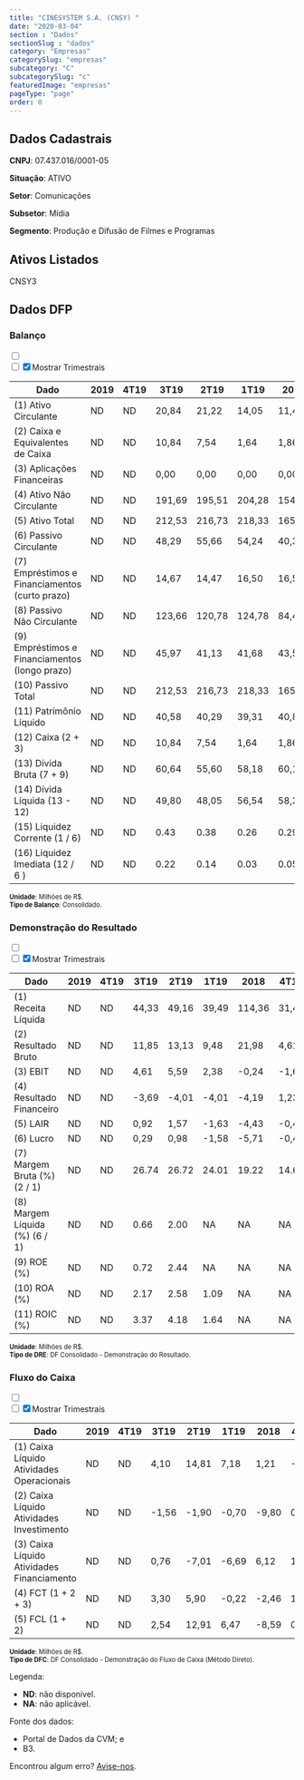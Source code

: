```yaml
---  
title: "CINESYSTEM S.A. (CNSY) "  
date: "2020-03-04"  
section : "Dados"  
sectionSlug : "dados"  
category: "Empresas"  
categorySlug: "empresas"  
subcategory: "C"  
subcategorySlug: "c"  
featuredImage: "empresas"  
pageType: "page"  
order: 0  
---
```



## Dados Cadastrais


**CNPJ**: 07.437.016/0001-05

**Situação**: ATIVO

**Setor**: Comunicações

**Subsetor**: Mídia

**Segmento**: Produção e Difusão de Filmes e Programas


## Ativos Listados


CNSY3 


## Dados DFP

### Balanço
  
<input type='checkbox' class='toggleCommand' id='toggleBalanco' name='toggleBalanco'>  
<div class='filter-group-balanco'>  
<div class='check_button_balanco'>  
<label for='toggleBalanco'>  
<input type='checkbox' data-filter-col='trimBalanco'><input type='checkbox' data-filter-col='trimBalanco' checked><span>Mostrar Trimestrais</span>  
</label>  
</div>  
</div>  
<div class='overflow balancoTableWrapper'>  
<table class='balancoTable'>  
<thead>  
<tr>  
<th class='dataHeader fixedLeftColumn'>Dado</th>  
<th>2019</th>  
<th class='trimHeader' data-col='trimBalanco'>4T19</th>  
<th class='trimHeader' data-col='trimBalanco'>3T19</th>  
<th class='trimHeader' data-col='trimBalanco'>2T19</th>  
<th class='trimHeader' data-col='trimBalanco'>1T19</th>  
<th>2018</th>  
<th class='trimHeader' data-col='trimBalanco'>4T18</th>  
<th class='trimHeader' data-col='trimBalanco'>3T18</th>  
<th class='trimHeader' data-col='trimBalanco'>2T18</th>  
<th class='trimHeader' data-col='trimBalanco'>1T18</th>  
<th>2017</th>  
<th class='trimHeader' data-col='trimBalanco'>4T17</th>  
<th class='trimHeader' data-col='trimBalanco'>3T17</th>  
<th class='trimHeader' data-col='trimBalanco'>2T17</th>  
<th class='trimHeader' data-col='trimBalanco'>1T17</th>  
<th>2016</th>  
<th class='trimHeader' data-col='trimBalanco'>4T16</th>  
<th class='trimHeader' data-col='trimBalanco'>3T16</th>  
<th class='trimHeader' data-col='trimBalanco'>2T16</th>  
<th class='trimHeader' data-col='trimBalanco'>1T16</th>  
<th>2015</th>  
<th class='trimHeader' data-col='trimBalanco'>4T15</th>  
<th class='trimHeader' data-col='trimBalanco'>3T15</th>  
<th class='trimHeader' data-col='trimBalanco'>2T15</th>  
<th class='trimHeader' data-col='trimBalanco'>1T15</th>  
<th>2014</th>  
<th class='trimHeader' data-col='trimBalanco'>4T14</th>  
<th class='trimHeader' data-col='trimBalanco'>3T14</th>  
<th class='trimHeader' data-col='trimBalanco'>2T14</th>  
<th class='trimHeader' data-col='trimBalanco'>1T14</th>  
</tr>  
</thead>  
<tbody>  
<tr>  
<td class='leftAlignCell rowDescription fixedLeftColumn'>(1) Ativo Circulante</td>  
<td>ND</td>  
<td data-col='trimBalanco' class='trimData'>ND</td>  
<td data-col='trimBalanco' class='trimData'>20,84</td>  
<td data-col='trimBalanco' class='trimData'>21,22</td>  
<td data-col='trimBalanco' class='trimData'>14,05</td>  
<td>11,49</td>  
<td data-col='trimBalanco' class='trimData'>11,49</td>  
<td data-col='trimBalanco' class='trimData'>10,96</td>  
<td data-col='trimBalanco' class='trimData'>12,33</td>  
<td data-col='trimBalanco' class='trimData'>12,50</td>  
<td>11,89</td>  
<td data-col='trimBalanco' class='trimData'>11,89</td>  
<td data-col='trimBalanco' class='trimData'>9,20</td>  
<td data-col='trimBalanco' class='trimData'>13,32</td>  
<td data-col='trimBalanco' class='trimData'>11,26</td>  
<td>7,43</td>  
<td data-col='trimBalanco' class='trimData'>7,43</td>  
<td data-col='trimBalanco' class='trimData'>11,43</td>  
<td data-col='trimBalanco' class='trimData'>13,11</td>  
<td data-col='trimBalanco' class='trimData'>7,43</td>  
<td>6,55</td>  
<td data-col='trimBalanco' class='trimData'>6,55</td>  
<td data-col='trimBalanco' class='trimData'>6,55</td>  
<td data-col='trimBalanco' class='trimData'>6,55</td>  
<td data-col='trimBalanco' class='trimData'>6,55</td>  
<td>10,41</td>  
<td data-col='trimBalanco' class='trimData'>10,41</td>  
<td data-col='trimBalanco' class='trimData'>ND</td>  
<td data-col='trimBalanco' class='trimData'>ND</td>  
<td data-col='trimBalanco' class='trimData'>ND</td>  
</tr>  
<tr>  
<td class='leftAlignCell rowDescription fixedLeftColumn'>(2) Caixa e Equivalentes de Caixa</td>  
<td>ND</td>  
<td data-col='trimBalanco' class='trimData'>ND</td>  
<td data-col='trimBalanco' class='trimData'>10,84</td>  
<td data-col='trimBalanco' class='trimData'>7,54</td>  
<td data-col='trimBalanco' class='trimData'>1,64</td>  
<td>1,86</td>  
<td data-col='trimBalanco' class='trimData'>1,86</td>  
<td data-col='trimBalanco' class='trimData'>2,21</td>  
<td data-col='trimBalanco' class='trimData'>2,72</td>  
<td data-col='trimBalanco' class='trimData'>3,36</td>  
<td>4,33</td>  
<td data-col='trimBalanco' class='trimData'>4,33</td>  
<td data-col='trimBalanco' class='trimData'>2,48</td>  
<td data-col='trimBalanco' class='trimData'>5,54</td>  
<td data-col='trimBalanco' class='trimData'>4,14</td>  
<td>1,88</td>  
<td data-col='trimBalanco' class='trimData'>1,88</td>  
<td data-col='trimBalanco' class='trimData'>6,17</td>  
<td data-col='trimBalanco' class='trimData'>7,58</td>  
<td data-col='trimBalanco' class='trimData'>1,88</td>  
<td>2,22</td>  
<td data-col='trimBalanco' class='trimData'>2,22</td>  
<td data-col='trimBalanco' class='trimData'>2,22</td>  
<td data-col='trimBalanco' class='trimData'>2,22</td>  
<td data-col='trimBalanco' class='trimData'>2,22</td>  
<td>7,37</td>  
<td data-col='trimBalanco' class='trimData'>7,37</td>  
<td data-col='trimBalanco' class='trimData'>ND</td>  
<td data-col='trimBalanco' class='trimData'>ND</td>  
<td data-col='trimBalanco' class='trimData'>ND</td>  
</tr>  
<tr>  
<td class='leftAlignCell rowDescription fixedLeftColumn'>(3) Aplicações Financeiras</td>  
<td>ND</td>  
<td data-col='trimBalanco' class='trimData'>ND</td>  
<td data-col='trimBalanco' class='trimData'>0,00</td>  
<td data-col='trimBalanco' class='trimData'>0,00</td>  
<td data-col='trimBalanco' class='trimData'>0,00</td>  
<td>0,00</td>  
<td data-col='trimBalanco' class='trimData'>0,00</td>  
<td data-col='trimBalanco' class='trimData'>0,00</td>  
<td data-col='trimBalanco' class='trimData'>0,00</td>  
<td data-col='trimBalanco' class='trimData'>0,00</td>  
<td>0,00</td>  
<td data-col='trimBalanco' class='trimData'>0,00</td>  
<td data-col='trimBalanco' class='trimData'>0,00</td>  
<td data-col='trimBalanco' class='trimData'>0,00</td>  
<td data-col='trimBalanco' class='trimData'>0,00</td>  
<td>0,30</td>  
<td data-col='trimBalanco' class='trimData'>0,30</td>  
<td data-col='trimBalanco' class='trimData'>0,26</td>  
<td data-col='trimBalanco' class='trimData'>0,25</td>  
<td data-col='trimBalanco' class='trimData'>0,30</td>  
<td>0,24</td>  
<td data-col='trimBalanco' class='trimData'>0,24</td>  
<td data-col='trimBalanco' class='trimData'>0,24</td>  
<td data-col='trimBalanco' class='trimData'>0,24</td>  
<td data-col='trimBalanco' class='trimData'>0,24</td>  
<td>0,00</td>  
<td data-col='trimBalanco' class='trimData'>0,00</td>  
<td data-col='trimBalanco' class='trimData'>ND</td>  
<td data-col='trimBalanco' class='trimData'>ND</td>  
<td data-col='trimBalanco' class='trimData'>ND</td>  
</tr>  
<tr>  
<td class='leftAlignCell rowDescription fixedLeftColumn'>(4) Ativo Não Circulante</td>  
<td>ND</td>  
<td data-col='trimBalanco' class='trimData'>ND</td>  
<td data-col='trimBalanco' class='trimData'>191,69</td>  
<td data-col='trimBalanco' class='trimData'>195,51</td>  
<td data-col='trimBalanco' class='trimData'>204,28</td>  
<td>154,13</td>  
<td data-col='trimBalanco' class='trimData'>154,13</td>  
<td data-col='trimBalanco' class='trimData'>157,77</td>  
<td data-col='trimBalanco' class='trimData'>108,29</td>  
<td data-col='trimBalanco' class='trimData'>107,54</td>  
<td>100,07</td>  
<td data-col='trimBalanco' class='trimData'>100,07</td>  
<td data-col='trimBalanco' class='trimData'>97,77</td>  
<td data-col='trimBalanco' class='trimData'>96,27</td>  
<td data-col='trimBalanco' class='trimData'>99,33</td>  
<td>98,03</td>  
<td data-col='trimBalanco' class='trimData'>98,03</td>  
<td data-col='trimBalanco' class='trimData'>90,46</td>  
<td data-col='trimBalanco' class='trimData'>89,26</td>  
<td data-col='trimBalanco' class='trimData'>98,03</td>  
<td>83,06</td>  
<td data-col='trimBalanco' class='trimData'>83,21</td>  
<td data-col='trimBalanco' class='trimData'>83,21</td>  
<td data-col='trimBalanco' class='trimData'>83,21</td>  
<td data-col='trimBalanco' class='trimData'>83,21</td>  
<td>77,43</td>  
<td data-col='trimBalanco' class='trimData'>77,43</td>  
<td data-col='trimBalanco' class='trimData'>ND</td>  
<td data-col='trimBalanco' class='trimData'>ND</td>  
<td data-col='trimBalanco' class='trimData'>ND</td>  
</tr>  
<tr>  
<td class='leftAlignCell rowDescription fixedLeftColumn'>(5) Ativo Total</td>  
<td>ND</td>  
<td data-col='trimBalanco' class='trimData'>ND</td>  
<td data-col='trimBalanco' class='trimData'>212,53</td>  
<td data-col='trimBalanco' class='trimData'>216,73</td>  
<td data-col='trimBalanco' class='trimData'>218,33</td>  
<td>165,62</td>  
<td data-col='trimBalanco' class='trimData'>165,62</td>  
<td data-col='trimBalanco' class='trimData'>168,72</td>  
<td data-col='trimBalanco' class='trimData'>120,62</td>  
<td data-col='trimBalanco' class='trimData'>120,04</td>  
<td>111,96</td>  
<td data-col='trimBalanco' class='trimData'>111,96</td>  
<td data-col='trimBalanco' class='trimData'>106,96</td>  
<td data-col='trimBalanco' class='trimData'>109,58</td>  
<td data-col='trimBalanco' class='trimData'>110,60</td>  
<td>105,47</td>  
<td data-col='trimBalanco' class='trimData'>105,47</td>  
<td data-col='trimBalanco' class='trimData'>101,89</td>  
<td data-col='trimBalanco' class='trimData'>102,36</td>  
<td data-col='trimBalanco' class='trimData'>105,47</td>  
<td>89,61</td>  
<td data-col='trimBalanco' class='trimData'>89,76</td>  
<td data-col='trimBalanco' class='trimData'>89,76</td>  
<td data-col='trimBalanco' class='trimData'>89,76</td>  
<td data-col='trimBalanco' class='trimData'>89,76</td>  
<td>87,84</td>  
<td data-col='trimBalanco' class='trimData'>87,84</td>  
<td data-col='trimBalanco' class='trimData'>ND</td>  
<td data-col='trimBalanco' class='trimData'>ND</td>  
<td data-col='trimBalanco' class='trimData'>ND</td>  
</tr>  
<tr>  
<td class='leftAlignCell rowDescription fixedLeftColumn'>(6) Passivo Circulante</td>  
<td>ND</td>  
<td data-col='trimBalanco' class='trimData'>ND</td>  
<td data-col='trimBalanco' class='trimData'>48,29</td>  
<td data-col='trimBalanco' class='trimData'>55,66</td>  
<td data-col='trimBalanco' class='trimData'>54,24</td>  
<td>40,33</td>  
<td data-col='trimBalanco' class='trimData'>40,33</td>  
<td data-col='trimBalanco' class='trimData'>37,55</td>  
<td data-col='trimBalanco' class='trimData'>28,61</td>  
<td data-col='trimBalanco' class='trimData'>26,95</td>  
<td>23,00</td>  
<td data-col='trimBalanco' class='trimData'>23,00</td>  
<td data-col='trimBalanco' class='trimData'>20,95</td>  
<td data-col='trimBalanco' class='trimData'>22,77</td>  
<td data-col='trimBalanco' class='trimData'>23,79</td>  
<td>23,18</td>  
<td data-col='trimBalanco' class='trimData'>23,18</td>  
<td data-col='trimBalanco' class='trimData'>16,10</td>  
<td data-col='trimBalanco' class='trimData'>16,99</td>  
<td data-col='trimBalanco' class='trimData'>23,18</td>  
<td>21,85</td>  
<td data-col='trimBalanco' class='trimData'>20,24</td>  
<td data-col='trimBalanco' class='trimData'>20,24</td>  
<td data-col='trimBalanco' class='trimData'>20,24</td>  
<td data-col='trimBalanco' class='trimData'>20,24</td>  
<td>15,86</td>  
<td data-col='trimBalanco' class='trimData'>15,86</td>  
<td data-col='trimBalanco' class='trimData'>ND</td>  
<td data-col='trimBalanco' class='trimData'>ND</td>  
<td data-col='trimBalanco' class='trimData'>ND</td>  
</tr>  
<tr>  
<td class='leftAlignCell rowDescription fixedLeftColumn'>(7) Empréstimos e Financiamentos (curto prazo)</td>  
<td>ND</td>  
<td data-col='trimBalanco' class='trimData'>ND</td>  
<td data-col='trimBalanco' class='trimData'>14,67</td>  
<td data-col='trimBalanco' class='trimData'>14,47</td>  
<td data-col='trimBalanco' class='trimData'>16,50</td>  
<td>16,59</td>  
<td data-col='trimBalanco' class='trimData'>16,59</td>  
<td data-col='trimBalanco' class='trimData'>13,69</td>  
<td data-col='trimBalanco' class='trimData'>11,35</td>  
<td data-col='trimBalanco' class='trimData'>10,03</td>  
<td>6,88</td>  
<td data-col='trimBalanco' class='trimData'>6,88</td>  
<td data-col='trimBalanco' class='trimData'>4,26</td>  
<td data-col='trimBalanco' class='trimData'>4,81</td>  
<td data-col='trimBalanco' class='trimData'>4,65</td>  
<td>6,72</td>  
<td data-col='trimBalanco' class='trimData'>6,72</td>  
<td data-col='trimBalanco' class='trimData'>3,87</td>  
<td data-col='trimBalanco' class='trimData'>4,73</td>  
<td data-col='trimBalanco' class='trimData'>6,72</td>  
<td>5,37</td>  
<td data-col='trimBalanco' class='trimData'>5,84</td>  
<td data-col='trimBalanco' class='trimData'>5,84</td>  
<td data-col='trimBalanco' class='trimData'>5,84</td>  
<td data-col='trimBalanco' class='trimData'>5,84</td>  
<td>6,75</td>  
<td data-col='trimBalanco' class='trimData'>6,75</td>  
<td data-col='trimBalanco' class='trimData'>ND</td>  
<td data-col='trimBalanco' class='trimData'>ND</td>  
<td data-col='trimBalanco' class='trimData'>ND</td>  
</tr>  
<tr>  
<td class='leftAlignCell rowDescription fixedLeftColumn'>(8) Passivo Não Circulante</td>  
<td>ND</td>  
<td data-col='trimBalanco' class='trimData'>ND</td>  
<td data-col='trimBalanco' class='trimData'>123,66</td>  
<td data-col='trimBalanco' class='trimData'>120,78</td>  
<td data-col='trimBalanco' class='trimData'>124,78</td>  
<td>84,41</td>  
<td data-col='trimBalanco' class='trimData'>84,41</td>  
<td data-col='trimBalanco' class='trimData'>89,88</td>  
<td data-col='trimBalanco' class='trimData'>63,05</td>  
<td data-col='trimBalanco' class='trimData'>61,59</td>  
<td>56,86</td>  
<td data-col='trimBalanco' class='trimData'>56,86</td>  
<td data-col='trimBalanco' class='trimData'>53,05</td>  
<td data-col='trimBalanco' class='trimData'>54,05</td>  
<td data-col='trimBalanco' class='trimData'>55,55</td>  
<td>52,58</td>  
<td data-col='trimBalanco' class='trimData'>52,58</td>  
<td data-col='trimBalanco' class='trimData'>53,89</td>  
<td data-col='trimBalanco' class='trimData'>54,08</td>  
<td data-col='trimBalanco' class='trimData'>52,58</td>  
<td>39,57</td>  
<td data-col='trimBalanco' class='trimData'>40,67</td>  
<td data-col='trimBalanco' class='trimData'>40,67</td>  
<td data-col='trimBalanco' class='trimData'>40,67</td>  
<td data-col='trimBalanco' class='trimData'>40,67</td>  
<td>42,74</td>  
<td data-col='trimBalanco' class='trimData'>42,74</td>  
<td data-col='trimBalanco' class='trimData'>ND</td>  
<td data-col='trimBalanco' class='trimData'>ND</td>  
<td data-col='trimBalanco' class='trimData'>ND</td>  
</tr>  
<tr>  
<td class='leftAlignCell rowDescription fixedLeftColumn'>(9) Empréstimos e Financiamentos (longo prazo)</td>  
<td>ND</td>  
<td data-col='trimBalanco' class='trimData'>ND</td>  
<td data-col='trimBalanco' class='trimData'>45,97</td>  
<td data-col='trimBalanco' class='trimData'>41,13</td>  
<td data-col='trimBalanco' class='trimData'>41,68</td>  
<td>43,58</td>  
<td data-col='trimBalanco' class='trimData'>43,58</td>  
<td data-col='trimBalanco' class='trimData'>47,44</td>  
<td data-col='trimBalanco' class='trimData'>31,91</td>  
<td data-col='trimBalanco' class='trimData'>32,69</td>  
<td>29,59</td>  
<td data-col='trimBalanco' class='trimData'>29,59</td>  
<td data-col='trimBalanco' class='trimData'>27,52</td>  
<td data-col='trimBalanco' class='trimData'>27,92</td>  
<td data-col='trimBalanco' class='trimData'>28,54</td>  
<td>25,17</td>  
<td data-col='trimBalanco' class='trimData'>25,17</td>  
<td data-col='trimBalanco' class='trimData'>21,94</td>  
<td data-col='trimBalanco' class='trimData'>22,62</td>  
<td data-col='trimBalanco' class='trimData'>25,17</td>  
<td>19,55</td>  
<td data-col='trimBalanco' class='trimData'>17,97</td>  
<td data-col='trimBalanco' class='trimData'>17,97</td>  
<td data-col='trimBalanco' class='trimData'>17,97</td>  
<td data-col='trimBalanco' class='trimData'>17,97</td>  
<td>20,03</td>  
<td data-col='trimBalanco' class='trimData'>20,03</td>  
<td data-col='trimBalanco' class='trimData'>ND</td>  
<td data-col='trimBalanco' class='trimData'>ND</td>  
<td data-col='trimBalanco' class='trimData'>ND</td>  
</tr>  
<tr>  
<td class='leftAlignCell rowDescription fixedLeftColumn'>(10) Passivo Total</td>  
<td>ND</td>  
<td data-col='trimBalanco' class='trimData'>ND</td>  
<td data-col='trimBalanco' class='trimData'>212,53</td>  
<td data-col='trimBalanco' class='trimData'>216,73</td>  
<td data-col='trimBalanco' class='trimData'>218,33</td>  
<td>165,62</td>  
<td data-col='trimBalanco' class='trimData'>165,62</td>  
<td data-col='trimBalanco' class='trimData'>168,72</td>  
<td data-col='trimBalanco' class='trimData'>120,62</td>  
<td data-col='trimBalanco' class='trimData'>120,04</td>  
<td>111,96</td>  
<td data-col='trimBalanco' class='trimData'>111,96</td>  
<td data-col='trimBalanco' class='trimData'>106,96</td>  
<td data-col='trimBalanco' class='trimData'>109,58</td>  
<td data-col='trimBalanco' class='trimData'>110,60</td>  
<td>105,47</td>  
<td data-col='trimBalanco' class='trimData'>105,47</td>  
<td data-col='trimBalanco' class='trimData'>101,89</td>  
<td data-col='trimBalanco' class='trimData'>102,36</td>  
<td data-col='trimBalanco' class='trimData'>105,47</td>  
<td>89,61</td>  
<td data-col='trimBalanco' class='trimData'>89,76</td>  
<td data-col='trimBalanco' class='trimData'>89,76</td>  
<td data-col='trimBalanco' class='trimData'>89,76</td>  
<td data-col='trimBalanco' class='trimData'>89,76</td>  
<td>87,84</td>  
<td data-col='trimBalanco' class='trimData'>87,84</td>  
<td data-col='trimBalanco' class='trimData'>ND</td>  
<td data-col='trimBalanco' class='trimData'>ND</td>  
<td data-col='trimBalanco' class='trimData'>ND</td>  
</tr>  
<tr>  
<td class='leftAlignCell rowDescription fixedLeftColumn'>(11) Patrimônio Líquido</td>  
<td>ND</td>  
<td data-col='trimBalanco' class='trimData'>ND</td>  
<td data-col='trimBalanco' class='trimData'>40,58</td>  
<td data-col='trimBalanco' class='trimData'>40,29</td>  
<td data-col='trimBalanco' class='trimData'>39,31</td>  
<td>40,88</td>  
<td data-col='trimBalanco' class='trimData'>40,88</td>  
<td data-col='trimBalanco' class='trimData'>41,30</td>  
<td data-col='trimBalanco' class='trimData'>28,96</td>  
<td data-col='trimBalanco' class='trimData'>31,49</td>  
<td>32,10</td>  
<td data-col='trimBalanco' class='trimData'>32,10</td>  
<td data-col='trimBalanco' class='trimData'>32,97</td>  
<td data-col='trimBalanco' class='trimData'>32,77</td>  
<td data-col='trimBalanco' class='trimData'>31,25</td>  
<td>29,70</td>  
<td data-col='trimBalanco' class='trimData'>29,70</td>  
<td data-col='trimBalanco' class='trimData'>31,90</td>  
<td data-col='trimBalanco' class='trimData'>31,29</td>  
<td data-col='trimBalanco' class='trimData'>29,70</td>  
<td>28,18</td>  
<td data-col='trimBalanco' class='trimData'>28,84</td>  
<td data-col='trimBalanco' class='trimData'>28,84</td>  
<td data-col='trimBalanco' class='trimData'>28,84</td>  
<td data-col='trimBalanco' class='trimData'>28,84</td>  
<td>29,25</td>  
<td data-col='trimBalanco' class='trimData'>29,25</td>  
<td data-col='trimBalanco' class='trimData'>ND</td>  
<td data-col='trimBalanco' class='trimData'>ND</td>  
<td data-col='trimBalanco' class='trimData'>ND</td>  
</tr>  
<tr>  
<td class='leftAlignCell rowDescription fixedLeftColumn'>(12) Caixa (2 + 3)</td>  
<td>ND</td>  
<td data-col='trimBalanco' class='trimData'>ND</td>  
<td class='positiveNumber trimData' data-col='trimBalanco'>10,84</td>  
<td class='positiveNumber trimData' data-col='trimBalanco'>7,54</td>  
<td class='positiveNumber trimData' data-col='trimBalanco'>1,64</td>  
<td class='positiveNumber'>1,86</td>  
<td class='positiveNumber trimData' data-col='trimBalanco'>1,86</td>  
<td class='positiveNumber trimData' data-col='trimBalanco'>2,21</td>  
<td class='positiveNumber trimData' data-col='trimBalanco'>2,72</td>  
<td class='positiveNumber trimData' data-col='trimBalanco'>3,36</td>  
<td class='positiveNumber'>4,33</td>  
<td class='positiveNumber trimData' data-col='trimBalanco'>4,33</td>  
<td class='positiveNumber trimData' data-col='trimBalanco'>2,48</td>  
<td class='positiveNumber trimData' data-col='trimBalanco'>5,54</td>  
<td class='positiveNumber trimData' data-col='trimBalanco'>4,14</td>  
<td class='positiveNumber'>2,18</td>  
<td class='positiveNumber trimData' data-col='trimBalanco'>1,88</td>  
<td class='positiveNumber trimData' data-col='trimBalanco'>6,17</td>  
<td class='positiveNumber trimData' data-col='trimBalanco'>7,58</td>  
<td class='positiveNumber trimData' data-col='trimBalanco'>1,88</td>  
<td class='positiveNumber'>2,46</td>  
<td class='positiveNumber trimData' data-col='trimBalanco'>2,22</td>  
<td class='positiveNumber trimData' data-col='trimBalanco'>2,22</td>  
<td class='positiveNumber trimData' data-col='trimBalanco'>2,22</td>  
<td class='positiveNumber trimData' data-col='trimBalanco'>2,22</td>  
<td class='positiveNumber'>7,37</td>  
<td class='positiveNumber trimData' data-col='trimBalanco'>7,37</td>  
<td data-col='trimBalanco' class='trimData'>ND</td>  
<td data-col='trimBalanco' class='trimData'>ND</td>  
<td data-col='trimBalanco' class='trimData'>ND</td>  
</tr>  
<tr>  
<td class='leftAlignCell rowDescription fixedLeftColumn'>(13) Dívida Bruta (7 + 9)</td>  
<td>ND</td>  
<td data-col='trimBalanco' class='trimData'>ND</td>  
<td class='negativeNumber trimData' data-col='trimBalanco'>60,64</td>  
<td class='negativeNumber trimData' data-col='trimBalanco'>55,60</td>  
<td class='negativeNumber trimData' data-col='trimBalanco'>58,18</td>  
<td class='negativeNumber'>60,17</td>  
<td class='negativeNumber trimData' data-col='trimBalanco'>60,17</td>  
<td class='negativeNumber trimData' data-col='trimBalanco'>61,13</td>  
<td class='negativeNumber trimData' data-col='trimBalanco'>43,25</td>  
<td class='negativeNumber trimData' data-col='trimBalanco'>42,72</td>  
<td class='negativeNumber'>36,46</td>  
<td class='negativeNumber trimData' data-col='trimBalanco'>36,46</td>  
<td class='negativeNumber trimData' data-col='trimBalanco'>31,78</td>  
<td class='negativeNumber trimData' data-col='trimBalanco'>32,73</td>  
<td class='negativeNumber trimData' data-col='trimBalanco'>33,19</td>  
<td class='negativeNumber'>31,90</td>  
<td class='negativeNumber trimData' data-col='trimBalanco'>31,90</td>  
<td class='negativeNumber trimData' data-col='trimBalanco'>25,80</td>  
<td class='negativeNumber trimData' data-col='trimBalanco'>27,35</td>  
<td class='negativeNumber trimData' data-col='trimBalanco'>31,90</td>  
<td class='negativeNumber'>24,92</td>  
<td class='negativeNumber trimData' data-col='trimBalanco'>23,81</td>  
<td class='negativeNumber trimData' data-col='trimBalanco'>23,81</td>  
<td class='negativeNumber trimData' data-col='trimBalanco'>23,81</td>  
<td class='negativeNumber trimData' data-col='trimBalanco'>23,81</td>  
<td class='negativeNumber'>26,78</td>  
<td class='negativeNumber trimData' data-col='trimBalanco'>26,78</td>  
<td data-col='trimBalanco' class='trimData'>ND</td>  
<td data-col='trimBalanco' class='trimData'>ND</td>  
<td data-col='trimBalanco' class='trimData'>ND</td>  
</tr>  
<tr>  
<td class='leftAlignCell rowDescription fixedLeftColumn'>(14) Dívida Líquida  (13 - 12)</td>  
<td>ND</td>  
<td data-col='trimBalanco' class='trimData'>ND</td>  
<td class='negativeNumber trimData' data-col='trimBalanco'>49,80</td>  
<td class='negativeNumber trimData' data-col='trimBalanco'>48,05</td>  
<td class='negativeNumber trimData' data-col='trimBalanco'>56,54</td>  
<td class='negativeNumber'>58,31</td>  
<td class='negativeNumber trimData' data-col='trimBalanco'>58,31</td>  
<td class='negativeNumber trimData' data-col='trimBalanco'>58,91</td>  
<td class='negativeNumber trimData' data-col='trimBalanco'>40,53</td>  
<td class='negativeNumber trimData' data-col='trimBalanco'>39,36</td>  
<td class='negativeNumber'>32,14</td>  
<td class='negativeNumber trimData' data-col='trimBalanco'>32,14</td>  
<td class='negativeNumber trimData' data-col='trimBalanco'>29,30</td>  
<td class='negativeNumber trimData' data-col='trimBalanco'>27,20</td>  
<td class='negativeNumber trimData' data-col='trimBalanco'>29,05</td>  
<td class='negativeNumber'>29,72</td>  
<td class='negativeNumber trimData' data-col='trimBalanco'>30,02</td>  
<td class='negativeNumber trimData' data-col='trimBalanco'>19,64</td>  
<td class='negativeNumber trimData' data-col='trimBalanco'>19,77</td>  
<td class='negativeNumber trimData' data-col='trimBalanco'>30,02</td>  
<td class='negativeNumber'>22,45</td>  
<td class='negativeNumber trimData' data-col='trimBalanco'>21,59</td>  
<td class='negativeNumber trimData' data-col='trimBalanco'>21,59</td>  
<td class='negativeNumber trimData' data-col='trimBalanco'>21,59</td>  
<td class='negativeNumber trimData' data-col='trimBalanco'>21,59</td>  
<td class='negativeNumber'>19,41</td>  
<td class='negativeNumber trimData' data-col='trimBalanco'>19,41</td>  
<td data-col='trimBalanco' class='trimData'>ND</td>  
<td data-col='trimBalanco' class='trimData'>ND</td>  
<td data-col='trimBalanco' class='trimData'>ND</td>  
</tr>  
<tr>  
<td class='leftAlignCell rowDescription fixedLeftColumn'>(15) Liquidez Corrente (1 / 6)</td>  
<td>ND</td>  
<td data-col='trimBalanco' class='trimData'>ND</td>  
<td data-col='trimBalanco' class='trimData'>0.43</td>  
<td data-col='trimBalanco' class='trimData'>0.38</td>  
<td data-col='trimBalanco' class='trimData'>0.26</td>  
<td>0.29</td>  
<td data-col='trimBalanco' class='trimData'>0.29</td>  
<td data-col='trimBalanco' class='trimData'>0.29</td>  
<td data-col='trimBalanco' class='trimData'>0.43</td>  
<td data-col='trimBalanco' class='trimData'>0.46</td>  
<td>0.52</td>  
<td data-col='trimBalanco' class='trimData'>0.52</td>  
<td data-col='trimBalanco' class='trimData'>0.44</td>  
<td data-col='trimBalanco' class='trimData'>0.59</td>  
<td data-col='trimBalanco' class='trimData'>0.47</td>  
<td>0.32</td>  
<td data-col='trimBalanco' class='trimData'>0.32</td>  
<td data-col='trimBalanco' class='trimData'>0.71</td>  
<td data-col='trimBalanco' class='trimData'>0.77</td>  
<td data-col='trimBalanco' class='trimData'>0.32</td>  
<td>0.30</td>  
<td data-col='trimBalanco' class='trimData'>0.32</td>  
<td data-col='trimBalanco' class='trimData'>0.32</td>  
<td data-col='trimBalanco' class='trimData'>0.32</td>  
<td data-col='trimBalanco' class='trimData'>0.32</td>  
<td>0.66</td>  
<td data-col='trimBalanco' class='trimData'>0.66</td>  
<td data-col='trimBalanco' class='trimData'>ND</td>  
<td data-col='trimBalanco' class='trimData'>ND</td>  
<td data-col='trimBalanco' class='trimData'>ND</td>  
</tr>  
<tr>  
<td class='leftAlignCell rowDescription fixedLeftColumn'>(16) Liquidez Imediata  (12 / 6 )</td>  
<td>ND</td>  
<td data-col='trimBalanco' class='trimData'>ND</td>  
<td data-col='trimBalanco' class='trimData'>0.22</td>  
<td data-col='trimBalanco' class='trimData'>0.14</td>  
<td data-col='trimBalanco' class='trimData'>0.03</td>  
<td>0.05</td>  
<td data-col='trimBalanco' class='trimData'>0.05</td>  
<td data-col='trimBalanco' class='trimData'>0.06</td>  
<td data-col='trimBalanco' class='trimData'>0.10</td>  
<td data-col='trimBalanco' class='trimData'>0.12</td>  
<td>0.19</td>  
<td data-col='trimBalanco' class='trimData'>0.19</td>  
<td data-col='trimBalanco' class='trimData'>0.12</td>  
<td data-col='trimBalanco' class='trimData'>0.24</td>  
<td data-col='trimBalanco' class='trimData'>0.17</td>  
<td>0.09</td>  
<td data-col='trimBalanco' class='trimData'>0.08</td>  
<td data-col='trimBalanco' class='trimData'>0.38</td>  
<td data-col='trimBalanco' class='trimData'>0.45</td>  
<td data-col='trimBalanco' class='trimData'>0.08</td>  
<td>0.11</td>  
<td data-col='trimBalanco' class='trimData'>0.11</td>  
<td data-col='trimBalanco' class='trimData'>0.11</td>  
<td data-col='trimBalanco' class='trimData'>0.11</td>  
<td data-col='trimBalanco' class='trimData'>0.11</td>  
<td>0.47</td>  
<td data-col='trimBalanco' class='trimData'>0.47</td>  
<td data-col='trimBalanco' class='trimData'>ND</td>  
<td data-col='trimBalanco' class='trimData'>ND</td>  
<td data-col='trimBalanco' class='trimData'>ND</td>  
</tr>  
</tbody>  
</table>  
</div>  
<p style='font-size:0.7rem; margin:0px;'><strong>Unidade</strong>: Milhões de R$.</p>  
<p style='font-size:0.7rem; margin:0px;'><strong>Tipo de Balanço</strong>: Consolidado.</p>


### Demonstração do Resultado
  
<input type='checkbox' class='toggleCommand' id='toggleDRE' name='toggleDRE'>  
<div class='filter-group-dre'>  
<div class='check_button_dre'>  
<label for='toggleDRE'>  
<input type='checkbox' data-filter-col='trimDRE'><input type='checkbox' data-filter-col='trimDRE' checked><span>Mostrar Trimestrais</span>  
</label>  
</div>  
</div>  
<div class='overflow balancoTableWrapper'>  
<table class='balancoTable'>  
<thead>  
<tr>  
<th class='dataHeader fixedLeftColumn'>Dado</th>  
<th>2019</th>  
<th class='trimHeader' data-col='trimDRE'>4T19</th>  
<th class='trimHeader' data-col='trimDRE'>3T19</th>  
<th class='trimHeader' data-col='trimDRE'>2T19</th>  
<th class='trimHeader' data-col='trimDRE'>1T19</th>  
<th>2018</th>  
<th class='trimHeader' data-col='trimDRE'>4T18</th>  
<th class='trimHeader' data-col='trimDRE'>3T18</th>  
<th class='trimHeader' data-col='trimDRE'>2T18</th>  
<th class='trimHeader' data-col='trimDRE'>1T18</th>  
<th>2017</th>  
<th class='trimHeader' data-col='trimDRE'>4T17</th>  
<th class='trimHeader' data-col='trimDRE'>3T17</th>  
<th class='trimHeader' data-col='trimDRE'>2T17</th>  
<th class='trimHeader' data-col='trimDRE'>1T17</th>  
<th>2016</th>  
<th class='trimHeader' data-col='trimDRE'>4T16</th>  
<th class='trimHeader' data-col='trimDRE'>3T16</th>  
<th class='trimHeader' data-col='trimDRE'>2T16</th>  
<th class='trimHeader' data-col='trimDRE'>1T16</th>  
<th>2015</th>  
<th class='trimHeader' data-col='trimDRE'>4T15</th>  
<th class='trimHeader' data-col='trimDRE'>3T15</th>  
<th class='trimHeader' data-col='trimDRE'>2T15</th>  
<th class='trimHeader' data-col='trimDRE'>1T15</th>  
<th>2014</th>  
<th class='trimHeader' data-col='trimDRE'>4T14</th>  
<th class='trimHeader' data-col='trimDRE'>3T14</th>  
<th class='trimHeader' data-col='trimDRE'>2T14</th>  
<th class='trimHeader' data-col='trimDRE'>1T14</th>  
</tr>  
</thead>  
<tbody>  
<tr>  
<td class='leftAlignCell rowDescription fixedLeftColumn'>(1) Receita Líquida</td>  
<td>ND</td>  
<td data-col='trimDRE' class='trimData'>ND</td>  
<td data-col='trimDRE' class='trimData' >44,33</td>  
<td data-col='trimDRE' class='trimData' >49,16</td>  
<td data-col='trimDRE' class='trimData' >39,49</td>  
<td>114,36</td>  
<td data-col='trimDRE' class='trimData' >31,48</td>  
<td data-col='trimDRE' class='trimData' >31,11</td>  
<td data-col='trimDRE' class='trimData' >26,14</td>  
<td data-col='trimDRE' class='trimData' >25,63</td>  
<td>105,72</td>  
<td data-col='trimDRE' class='trimData' >22,68</td>  
<td data-col='trimDRE' class='trimData' >25,55</td>  
<td data-col='trimDRE' class='trimData' >27,97</td>  
<td data-col='trimDRE' class='trimData' >29,52</td>  
<td>94,37</td>  
<td data-col='trimDRE' class='trimData' >19,57</td>  
<td data-col='trimDRE' class='trimData' >25,52</td>  
<td data-col='trimDRE' class='trimData' >23,72</td>  
<td data-col='trimDRE' class='trimData' >25,57</td>  
<td>83,24</td>  
<td data-col='trimDRE' class='trimData' >83,24</td>  
<td data-col='trimDRE' class='trimData'>ND</td>  
<td data-col='trimDRE' class='trimData'>ND</td>  
<td data-col='trimDRE' class='trimData'>ND</td>  
<td>69,08</td>  
<td data-col='trimDRE' class='trimData' >69,08</td>  
<td data-col='trimDRE' class='trimData'>ND</td>  
<td data-col='trimDRE' class='trimData'>ND</td>  
<td data-col='trimDRE' class='trimData'>ND</td>  
</tr>  
<tr>  
<td class='leftAlignCell rowDescription fixedLeftColumn'>(2) Resultado Bruto</td>  
<td>ND</td>  
<td data-col='trimDRE' class='trimData'>ND</td>  
<td data-col='trimDRE' class='trimData positiveNumberGreen' >11,85</td>  
<td data-col='trimDRE' class='trimData positiveNumberGreen' >13,13</td>  
<td data-col='trimDRE' class='trimData positiveNumberGreen' >9,48</td>  
<td class='positiveNumberGreen'>21,98</td>  
<td data-col='trimDRE' class='trimData positiveNumberGreen' >4,61</td>  
<td data-col='trimDRE' class='trimData positiveNumberGreen' >5,84</td>  
<td data-col='trimDRE' class='trimData positiveNumberGreen' >5,51</td>  
<td data-col='trimDRE' class='trimData positiveNumberGreen' >6,03</td>  
<td class='positiveNumberGreen'>26,04</td>  
<td data-col='trimDRE' class='trimData positiveNumberGreen' >4,70</td>  
<td data-col='trimDRE' class='trimData positiveNumberGreen' >6,14</td>  
<td data-col='trimDRE' class='trimData positiveNumberGreen' >7,20</td>  
<td data-col='trimDRE' class='trimData positiveNumberGreen' >8,00</td>  
<td class='positiveNumberGreen'>22,28</td>  
<td data-col='trimDRE' class='trimData positiveNumberGreen' >4,16</td>  
<td data-col='trimDRE' class='trimData positiveNumberGreen' >6,42</td>  
<td data-col='trimDRE' class='trimData positiveNumberGreen' >5,25</td>  
<td data-col='trimDRE' class='trimData positiveNumberGreen' >6,45</td>  
<td class='positiveNumberGreen'>18,91</td>  
<td data-col='trimDRE' class='trimData positiveNumberGreen' >18,91</td>  
<td data-col='trimDRE' class='trimData'>ND</td>  
<td data-col='trimDRE' class='trimData'>ND</td>  
<td data-col='trimDRE' class='trimData'>ND</td>  
<td class='positiveNumberGreen'>16,93</td>  
<td data-col='trimDRE' class='trimData positiveNumberGreen' >16,93</td>  
<td data-col='trimDRE' class='trimData'>ND</td>  
<td data-col='trimDRE' class='trimData'>ND</td>  
<td data-col='trimDRE' class='trimData'>ND</td>  
</tr>  
<tr>  
<td class='leftAlignCell rowDescription fixedLeftColumn'>(3) EBIT</td>  
<td>ND</td>  
<td data-col='trimDRE' class='trimData'>ND</td>  
<td data-col='trimDRE' class='trimData positiveNumberGreen' >4,61</td>  
<td data-col='trimDRE' class='trimData positiveNumberGreen' >5,59</td>  
<td data-col='trimDRE' class='trimData positiveNumberGreen' >2,38</td>  
<td class='negativeNumber'>-0,24</td>  
<td data-col='trimDRE' class='trimData negativeNumber' >-1,62</td>  
<td data-col='trimDRE' class='trimData positiveNumberGreen' >0,66</td>  
<td data-col='trimDRE' class='trimData positiveNumberGreen' >0,02</td>  
<td data-col='trimDRE' class='trimData positiveNumberGreen' >0,70</td>  
<td class='positiveNumberGreen'>6,92</td>  
<td data-col='trimDRE' class='trimData negativeNumber' >-0,09</td>  
<td data-col='trimDRE' class='trimData positiveNumberGreen' >1,19</td>  
<td data-col='trimDRE' class='trimData positiveNumberGreen' >2,83</td>  
<td data-col='trimDRE' class='trimData positiveNumberGreen' >2,99</td>  
<td class='positiveNumberGreen'>4,53</td>  
<td data-col='trimDRE' class='trimData negativeNumber' >-1,60</td>  
<td data-col='trimDRE' class='trimData positiveNumberGreen' >2,13</td>  
<td data-col='trimDRE' class='trimData positiveNumberGreen' >1,17</td>  
<td data-col='trimDRE' class='trimData positiveNumberGreen' >2,83</td>  
<td class='positiveNumberGreen'>4,11</td>  
<td data-col='trimDRE' class='trimData positiveNumberGreen' >4,11</td>  
<td data-col='trimDRE' class='trimData'>ND</td>  
<td data-col='trimDRE' class='trimData'>ND</td>  
<td data-col='trimDRE' class='trimData'>ND</td>  
<td class='positiveNumberGreen'>0,29</td>  
<td data-col='trimDRE' class='trimData positiveNumberGreen' >0,29</td>  
<td data-col='trimDRE' class='trimData'>ND</td>  
<td data-col='trimDRE' class='trimData'>ND</td>  
<td data-col='trimDRE' class='trimData'>ND</td>  
</tr>  
<tr>  
<td class='leftAlignCell rowDescription fixedLeftColumn'>(4) Resultado Financeiro</td>  
<td>ND</td>  
<td data-col='trimDRE' class='trimData'>ND</td>  
<td data-col='trimDRE' class='trimData negativeNumber' >-3,69</td>  
<td data-col='trimDRE' class='trimData negativeNumber' >-4,01</td>  
<td data-col='trimDRE' class='trimData negativeNumber' >-4,01</td>  
<td class='negativeNumber'>-4,19</td>  
<td data-col='trimDRE' class='trimData positiveNumberGreen' >1,23</td>  
<td data-col='trimDRE' class='trimData negativeNumber' >-2,62</td>  
<td data-col='trimDRE' class='trimData negativeNumber' >-1,61</td>  
<td data-col='trimDRE' class='trimData negativeNumber' >-1,18</td>  
<td class='negativeNumber'>-3,38</td>  
<td data-col='trimDRE' class='trimData negativeNumber' >-0,73</td>  
<td data-col='trimDRE' class='trimData negativeNumber' >-0,95</td>  
<td data-col='trimDRE' class='trimData negativeNumber' >-0,86</td>  
<td data-col='trimDRE' class='trimData negativeNumber' >-0,83</td>  
<td class='negativeNumber'>-2,80</td>  
<td data-col='trimDRE' class='trimData positiveNumberGreen' >0,12</td>  
<td data-col='trimDRE' class='trimData negativeNumber' >-0,83</td>  
<td data-col='trimDRE' class='trimData negativeNumber' >-0,63</td>  
<td data-col='trimDRE' class='trimData negativeNumber' >-1,46</td>  
<td class='negativeNumber'>-3,55</td>  
<td data-col='trimDRE' class='trimData negativeNumber' >-3,55</td>  
<td data-col='trimDRE' class='trimData'>ND</td>  
<td data-col='trimDRE' class='trimData'>ND</td>  
<td data-col='trimDRE' class='trimData'>ND</td>  
<td class='negativeNumber'>-1,79</td>  
<td data-col='trimDRE' class='trimData negativeNumber' >-1,79</td>  
<td data-col='trimDRE' class='trimData'>ND</td>  
<td data-col='trimDRE' class='trimData'>ND</td>  
<td data-col='trimDRE' class='trimData'>ND</td>  
</tr>  
<tr>  
<td class='leftAlignCell rowDescription fixedLeftColumn'>(5) LAIR</td>  
<td>ND</td>  
<td data-col='trimDRE' class='trimData'>ND</td>  
<td data-col='trimDRE' class='trimData positiveNumberGreen' >0,92</td>  
<td data-col='trimDRE' class='trimData positiveNumberGreen' >1,57</td>  
<td data-col='trimDRE' class='trimData negativeNumber' >-1,63</td>  
<td class='negativeNumber'>-4,43</td>  
<td data-col='trimDRE' class='trimData negativeNumber' >-0,40</td>  
<td data-col='trimDRE' class='trimData negativeNumber' >-1,96</td>  
<td data-col='trimDRE' class='trimData negativeNumber' >-1,59</td>  
<td data-col='trimDRE' class='trimData negativeNumber' >-0,47</td>  
<td class='positiveNumberGreen'>3,54</td>  
<td data-col='trimDRE' class='trimData negativeNumber' >-0,83</td>  
<td data-col='trimDRE' class='trimData positiveNumberGreen' >0,23</td>  
<td data-col='trimDRE' class='trimData positiveNumberGreen' >1,97</td>  
<td data-col='trimDRE' class='trimData positiveNumberGreen' >2,16</td>  
<td class='positiveNumberGreen'>1,73</td>  
<td data-col='trimDRE' class='trimData negativeNumber' >-1,48</td>  
<td data-col='trimDRE' class='trimData positiveNumberGreen' >1,30</td>  
<td data-col='trimDRE' class='trimData positiveNumberGreen' >0,53</td>  
<td data-col='trimDRE' class='trimData positiveNumberGreen' >1,37</td>  
<td class='positiveNumberGreen'>0,56</td>  
<td data-col='trimDRE' class='trimData positiveNumberGreen' >0,56</td>  
<td data-col='trimDRE' class='trimData'>ND</td>  
<td data-col='trimDRE' class='trimData'>ND</td>  
<td data-col='trimDRE' class='trimData'>ND</td>  
<td class='negativeNumber'>-1,50</td>  
<td data-col='trimDRE' class='trimData negativeNumber' >-1,50</td>  
<td data-col='trimDRE' class='trimData'>ND</td>  
<td data-col='trimDRE' class='trimData'>ND</td>  
<td data-col='trimDRE' class='trimData'>ND</td>  
</tr>  
<tr>  
<td class='leftAlignCell rowDescription fixedLeftColumn'>(6) Lucro</td>  
<td>ND</td>  
<td data-col='trimDRE' class='trimData'>ND</td>  
<td data-col='trimDRE' class='trimData positiveNumberGreen' >0,29</td>  
<td data-col='trimDRE' class='trimData positiveNumberGreen' >0,98</td>  
<td data-col='trimDRE' class='trimData negativeNumber' >-1,58</td>  
<td class='negativeNumber'>-5,71</td>  
<td data-col='trimDRE' class='trimData negativeNumber' >-0,42</td>  
<td data-col='trimDRE' class='trimData negativeNumber' >-2,15</td>  
<td data-col='trimDRE' class='trimData negativeNumber' >-2,54</td>  
<td data-col='trimDRE' class='trimData negativeNumber' >-0,60</td>  
<td class='positiveNumberGreen'>2,40</td>  
<td data-col='trimDRE' class='trimData negativeNumber' >-0,87</td>  
<td data-col='trimDRE' class='trimData positiveNumberGreen' >0,20</td>  
<td data-col='trimDRE' class='trimData positiveNumberGreen' >1,52</td>  
<td data-col='trimDRE' class='trimData positiveNumberGreen' >1,55</td>  
<td class='positiveNumberGreen'>1,52</td>  
<td data-col='trimDRE' class='trimData negativeNumber' >-1,26</td>  
<td data-col='trimDRE' class='trimData positiveNumberGreen' >0,57</td>  
<td data-col='trimDRE' class='trimData positiveNumberGreen' >0,50</td>  
<td data-col='trimDRE' class='trimData positiveNumberGreen' >1,71</td>  
<td class='negativeNumber'>-0,69</td>  
<td data-col='trimDRE' class='trimData negativeNumber' >-0,69</td>  
<td data-col='trimDRE' class='trimData'>ND</td>  
<td data-col='trimDRE' class='trimData'>ND</td>  
<td data-col='trimDRE' class='trimData'>ND</td>  
<td class='negativeNumber'>-2,57</td>  
<td data-col='trimDRE' class='trimData negativeNumber' >-2,57</td>  
<td data-col='trimDRE' class='trimData'>ND</td>  
<td data-col='trimDRE' class='trimData'>ND</td>  
<td data-col='trimDRE' class='trimData'>ND</td>  
</tr>  
<tr>  
<td class='leftAlignCell rowDescription fixedLeftColumn'>(7) Margem Bruta (%) (2 / 1)</td>  
<td>ND</td>  
<td data-col='trimDRE' class='trimData'>ND</td>  
<td data-col='trimDRE' class='trimData'>26.74</td>  
<td data-col='trimDRE' class='trimData'>26.72</td>  
<td data-col='trimDRE' class='trimData'>24.01</td>  
<td>19.22</td>  
<td data-col='trimDRE' class='trimData'>14.64</td>  
<td data-col='trimDRE' class='trimData'>18.77</td>  
<td data-col='trimDRE' class='trimData'>21.06</td>  
<td data-col='trimDRE' class='trimData'>23.52</td>  
<td>24.63</td>  
<td data-col='trimDRE' class='trimData'>20.74</td>  
<td data-col='trimDRE' class='trimData'>24.02</td>  
<td data-col='trimDRE' class='trimData'>25.74</td>  
<td data-col='trimDRE' class='trimData'>27.10</td>  
<td>23.60</td>  
<td data-col='trimDRE' class='trimData'>21.24</td>  
<td data-col='trimDRE' class='trimData'>25.18</td>  
<td data-col='trimDRE' class='trimData'>22.12</td>  
<td data-col='trimDRE' class='trimData'>25.22</td>  
<td>22.72</td>  
<td data-col='trimDRE' class='trimData'>22.72</td>  
<td data-col='trimDRE' class='trimData'>ND</td>  
<td data-col='trimDRE' class='trimData'>ND</td>  
<td data-col='trimDRE' class='trimData'>ND</td>  
<td>24.52</td>  
<td data-col='trimDRE' class='trimData'>24.52</td>  
<td data-col='trimDRE' class='trimData'>ND</td>  
<td data-col='trimDRE' class='trimData'>ND</td>  
<td data-col='trimDRE' class='trimData'>ND</td>  
</tr>  
<tr>  
<td class='leftAlignCell rowDescription fixedLeftColumn'>(8) Margem Líquida (%) (6 / 1)</td>  
<td>ND</td>  
<td data-col='trimDRE' class='trimData'>ND</td>  
<td data-col='trimDRE' class='trimData'>0.66</td>  
<td data-col='trimDRE' class='trimData'>2.00</td>  
<td data-col='trimDRE' class='trimData'>NA</td>  
<td>NA</td>  
<td data-col='trimDRE' class='trimData'>NA</td>  
<td data-col='trimDRE' class='trimData'>NA</td>  
<td data-col='trimDRE' class='trimData'>NA</td>  
<td data-col='trimDRE' class='trimData'>NA</td>  
<td>2.27</td>  
<td data-col='trimDRE' class='trimData'>NA</td>  
<td data-col='trimDRE' class='trimData'>0.77</td>  
<td data-col='trimDRE' class='trimData'>5.44</td>  
<td data-col='trimDRE' class='trimData'>5.25</td>  
<td>1.61</td>  
<td data-col='trimDRE' class='trimData'>NA</td>  
<td data-col='trimDRE' class='trimData'>2.25</td>  
<td data-col='trimDRE' class='trimData'>2.09</td>  
<td data-col='trimDRE' class='trimData'>6.70</td>  
<td>NA</td>  
<td data-col='trimDRE' class='trimData'>NA</td>  
<td data-col='trimDRE' class='trimData'>ND</td>  
<td data-col='trimDRE' class='trimData'>ND</td>  
<td data-col='trimDRE' class='trimData'>ND</td>  
<td>NA</td>  
<td data-col='trimDRE' class='trimData'>NA</td>  
<td data-col='trimDRE' class='trimData'>ND</td>  
<td data-col='trimDRE' class='trimData'>ND</td>  
<td data-col='trimDRE' class='trimData'>ND</td>  
</tr>  
<tr>  
<td class='leftAlignCell rowDescription fixedLeftColumn'>(9) ROE (%)</td>  
<td>ND</td>  
<td data-col='trimDRE' class='trimData'>ND</td>  
<td data-col='trimDRE' class='trimData'>0.72</td>  
<td data-col='trimDRE' class='trimData'>2.44</td>  
<td data-col='trimDRE' class='trimData'>NA</td>  
<td>NA</td>  
<td data-col='trimDRE' class='trimData'>NA</td>  
<td data-col='trimDRE' class='trimData'>NA</td>  
<td data-col='trimDRE' class='trimData'>NA</td>  
<td data-col='trimDRE' class='trimData'>NA</td>  
<td>7.47</td>  
<td data-col='trimDRE' class='trimData'>NA</td>  
<td data-col='trimDRE' class='trimData'>0.59</td>  
<td data-col='trimDRE' class='trimData'>4.64</td>  
<td data-col='trimDRE' class='trimData'>4.96</td>  
<td>5.11</td>  
<td data-col='trimDRE' class='trimData'>NA</td>  
<td data-col='trimDRE' class='trimData'>1.80</td>  
<td data-col='trimDRE' class='trimData'>1.59</td>  
<td data-col='trimDRE' class='trimData'>5.76</td>  
<td>NA</td>  
<td data-col='trimDRE' class='trimData'>NA</td>  
<td data-col='trimDRE' class='trimData'>ND</td>  
<td data-col='trimDRE' class='trimData'>ND</td>  
<td data-col='trimDRE' class='trimData'>ND</td>  
<td>NA</td>  
<td data-col='trimDRE' class='trimData'>NA</td>  
<td data-col='trimDRE' class='trimData'>ND</td>  
<td data-col='trimDRE' class='trimData'>ND</td>  
<td data-col='trimDRE' class='trimData'>ND</td>  
</tr>  
<tr>  
<td class='leftAlignCell rowDescription fixedLeftColumn'>(10) ROA (%)</td>  
<td>ND</td>  
<td data-col='trimDRE' class='trimData'>ND</td>  
<td data-col='trimDRE' class='trimData'>2.17</td>  
<td data-col='trimDRE' class='trimData'>2.58</td>  
<td data-col='trimDRE' class='trimData'>1.09</td>  
<td>NA</td>  
<td data-col='trimDRE' class='trimData'>NA</td>  
<td data-col='trimDRE' class='trimData'>0.39</td>  
<td data-col='trimDRE' class='trimData'>0.02</td>  
<td data-col='trimDRE' class='trimData'>0.59</td>  
<td>6.18</td>  
<td data-col='trimDRE' class='trimData'>NA</td>  
<td data-col='trimDRE' class='trimData'>1.11</td>  
<td data-col='trimDRE' class='trimData'>2.59</td>  
<td data-col='trimDRE' class='trimData'>2.70</td>  
<td>4.29</td>  
<td data-col='trimDRE' class='trimData'>NA</td>  
<td data-col='trimDRE' class='trimData'>2.09</td>  
<td data-col='trimDRE' class='trimData'>1.14</td>  
<td data-col='trimDRE' class='trimData'>2.68</td>  
<td>4.59</td>  
<td data-col='trimDRE' class='trimData'>4.58</td>  
<td data-col='trimDRE' class='trimData'>ND</td>  
<td data-col='trimDRE' class='trimData'>ND</td>  
<td data-col='trimDRE' class='trimData'>ND</td>  
<td>0.34</td>  
<td data-col='trimDRE' class='trimData'>0.34</td>  
<td data-col='trimDRE' class='trimData'>ND</td>  
<td data-col='trimDRE' class='trimData'>ND</td>  
<td data-col='trimDRE' class='trimData'>ND</td>  
</tr>  
<tr>  
<td class='leftAlignCell rowDescription fixedLeftColumn'>(11) ROIC (%)</td>  
<td>ND</td>  
<td data-col='trimDRE' class='trimData'>ND</td>  
<td data-col='trimDRE' class='trimData'>3.37</td>  
<td data-col='trimDRE' class='trimData'>4.18</td>  
<td data-col='trimDRE' class='trimData'>1.64</td>  
<td>NA</td>  
<td data-col='trimDRE' class='trimData'>NA</td>  
<td data-col='trimDRE' class='trimData'>0.43</td>  
<td data-col='trimDRE' class='trimData'>0.02</td>  
<td data-col='trimDRE' class='trimData'>0.66</td>  
<td>7.11</td>  
<td data-col='trimDRE' class='trimData'>NA</td>  
<td data-col='trimDRE' class='trimData'>1.26</td>  
<td data-col='trimDRE' class='trimData'>3.12</td>  
<td data-col='trimDRE' class='trimData'>3.27</td>  
<td>5.03</td>  
<td data-col='trimDRE' class='trimData'>NA</td>  
<td data-col='trimDRE' class='trimData'>2.74</td>  
<td data-col='trimDRE' class='trimData'>1.51</td>  
<td data-col='trimDRE' class='trimData'>3.14</td>  
<td>5.36</td>  
<td data-col='trimDRE' class='trimData'>5.41</td>  
<td data-col='trimDRE' class='trimData'>ND</td>  
<td data-col='trimDRE' class='trimData'>ND</td>  
<td data-col='trimDRE' class='trimData'>ND</td>  
<td>0.40</td>  
<td data-col='trimDRE' class='trimData'>0.40</td>  
<td data-col='trimDRE' class='trimData'>ND</td>  
<td data-col='trimDRE' class='trimData'>ND</td>  
<td data-col='trimDRE' class='trimData'>ND</td>  
</tr>  
</tbody>  
</table>  
</div>  
<p style='font-size:0.7rem; margin:0px;'><strong>Unidade</strong>: Milhões de R$.</p>  
<p style='font-size:0.7rem; margin:0px;'><strong>Tipo de DRE</strong>: DF Consolidado - Demonstração do Resultado.</p>


### Fluxo do Caixa
  
<input type='checkbox' class='toggleCommand' id='toggleDFC' name='toggleDFC'>  
<div class='filter-group-dfc'>  
<div class='check_button_dfc'>  
<label for='toggleDFC'>  
<input type='checkbox' data-filter-col='trimDFC'><input type='checkbox' data-filter-col='trimDFC' checked><span>Mostrar Trimestrais</span>  
</label>  
</div>  
</div>  
<div class='overflow balancoTableWrapper'>  
<table class='balancoTable'>  
<thead>  
<tr>  
<th class='dataHeader fixedLeftColumn'>Dado</th>  
<th>2019</th>  
<th class='trimHeader' data-col='trimDFC'>4T19</th>  
<th class='trimHeader' data-col='trimDFC'>3T19</th>  
<th class='trimHeader' data-col='trimDFC'>2T19</th>  
<th class='trimHeader' data-col='trimDFC'>1T19</th>  
<th>2018</th>  
<th class='trimHeader' data-col='trimDFC'>4T18</th>  
<th class='trimHeader' data-col='trimDFC'>3T18</th>  
<th class='trimHeader' data-col='trimDFC'>2T18</th>  
<th class='trimHeader' data-col='trimDFC'>1T18</th>  
<th>2017</th>  
<th class='trimHeader' data-col='trimDFC'>4T17</th>  
<th class='trimHeader' data-col='trimDFC'>3T17</th>  
<th class='trimHeader' data-col='trimDFC'>2T17</th>  
<th class='trimHeader' data-col='trimDFC'>1T17</th>  
<th>2016</th>  
<th class='trimHeader' data-col='trimDFC'>4T16</th>  
<th class='trimHeader' data-col='trimDFC'>3T16</th>  
<th class='trimHeader' data-col='trimDFC'>2T16</th>  
<th class='trimHeader' data-col='trimDFC'>1T16</th>  
<th>2015</th>  
<th class='trimHeader' data-col='trimDFC'>4T15</th>  
<th class='trimHeader' data-col='trimDFC'>3T15</th>  
<th class='trimHeader' data-col='trimDFC'>2T15</th>  
<th class='trimHeader' data-col='trimDFC'>1T15</th>  
<th>2014</th>  
<th class='trimHeader' data-col='trimDFC'>4T14</th>  
<th class='trimHeader' data-col='trimDFC'>3T14</th>  
<th class='trimHeader' data-col='trimDFC'>2T14</th>  
<th class='trimHeader' data-col='trimDFC'>1T14</th>  
</tr>  
</thead>  
<tbody>  
<tr>  
<td class='leftAlignCell rowDescription fixedLeftColumn'>(1) Caixa Líquido Atividades Operacionais</td>  
<td>ND</td>  
<td data-col='trimDFC' class='trimData'>ND</td>  
<td data-col='trimDFC' class='trimData' >4,10</td>  
<td data-col='trimDFC' class='trimData' >14,81</td>  
<td data-col='trimDFC' class='trimData' >7,18</td>  
<td>1,21</td>  
<td data-col='trimDFC' class='trimData' >-0,50</td>  
<td data-col='trimDFC' class='trimData' >1,38</td>  
<td data-col='trimDFC' class='trimData' >1,74</td>  
<td data-col='trimDFC' class='trimData' >-1,41</td>  
<td>12,95</td>  
<td data-col='trimDFC' class='trimData' >2,62</td>  
<td data-col='trimDFC' class='trimData' >2,90</td>  
<td data-col='trimDFC' class='trimData' >3,67</td>  
<td data-col='trimDFC' class='trimData' >3,77</td>  
<td>5,73</td>  
<td data-col='trimDFC' class='trimData' >1,00</td>  
<td data-col='trimDFC' class='trimData' >1,96</td>  
<td data-col='trimDFC' class='trimData' >-0,64</td>  
<td data-col='trimDFC' class='trimData' >3,41</td>  
<td>8,60</td>  
<td data-col='trimDFC' class='trimData' >2,29</td>  
<td data-col='trimDFC' class='trimData' >1,25</td>  
<td data-col='trimDFC' class='trimData' >3,72</td>  
<td data-col='trimDFC' class='trimData' >1,34</td>  
<td>0,26</td>  
<td data-col='trimDFC' class='trimData'>ND</td>  
<td data-col='trimDFC' class='trimData'>ND</td>  
<td data-col='trimDFC' class='trimData'>ND</td>  
<td data-col='trimDFC' class='trimData'>ND</td>  
</tr>  
<tr>  
<td class='leftAlignCell rowDescription fixedLeftColumn'>(2) Caixa Líquido Atividades Investimento</td>  
<td>ND</td>  
<td data-col='trimDFC' class='trimData'>ND</td>  
<td data-col='trimDFC' class='trimData' >-1,56</td>  
<td data-col='trimDFC' class='trimData' >-1,90</td>  
<td data-col='trimDFC' class='trimData' >-0,70</td>  
<td>-9,80</td>  
<td data-col='trimDFC' class='trimData' >0,61</td>  
<td data-col='trimDFC' class='trimData' >2,09</td>  
<td data-col='trimDFC' class='trimData' >-4,48</td>  
<td data-col='trimDFC' class='trimData' >-8,02</td>  
<td>-12,83</td>  
<td data-col='trimDFC' class='trimData' >-4,86</td>  
<td data-col='trimDFC' class='trimData' >-4,47</td>  
<td data-col='trimDFC' class='trimData' >-1,26</td>  
<td data-col='trimDFC' class='trimData' >-2,24</td>  
<td>-20,77</td>  
<td data-col='trimDFC' class='trimData' >-9,66</td>  
<td data-col='trimDFC' class='trimData' >-2,30</td>  
<td data-col='trimDFC' class='trimData' >-2,40</td>  
<td data-col='trimDFC' class='trimData' >-6,41</td>  
<td>-10,78</td>  
<td data-col='trimDFC' class='trimData' >-2,06</td>  
<td data-col='trimDFC' class='trimData' >-2,75</td>  
<td data-col='trimDFC' class='trimData' >-3,12</td>  
<td data-col='trimDFC' class='trimData' >-2,86</td>  
<td>-16,67</td>  
<td data-col='trimDFC' class='trimData'>ND</td>  
<td data-col='trimDFC' class='trimData'>ND</td>  
<td data-col='trimDFC' class='trimData'>ND</td>  
<td data-col='trimDFC' class='trimData'>ND</td>  
</tr>  
<tr>  
<td class='leftAlignCell rowDescription fixedLeftColumn'>(3) Caixa Líquido Atividades Financiamento</td>  
<td>ND</td>  
<td data-col='trimDFC' class='trimData'>ND</td>  
<td data-col='trimDFC' class='trimData' >0,76</td>  
<td data-col='trimDFC' class='trimData' >-7,01</td>  
<td data-col='trimDFC' class='trimData' >-6,69</td>  
<td>6,12</td>  
<td data-col='trimDFC' class='trimData' >1,29</td>  
<td data-col='trimDFC' class='trimData' >-5,73</td>  
<td data-col='trimDFC' class='trimData' >2,10</td>  
<td data-col='trimDFC' class='trimData' >8,46</td>  
<td>2,33</td>  
<td data-col='trimDFC' class='trimData' >4,09</td>  
<td data-col='trimDFC' class='trimData' >-1,49</td>  
<td data-col='trimDFC' class='trimData' >-1,01</td>  
<td data-col='trimDFC' class='trimData' >0,73</td>  
<td>14,69</td>  
<td data-col='trimDFC' class='trimData' >4,37</td>  
<td data-col='trimDFC' class='trimData' >-1,07</td>  
<td data-col='trimDFC' class='trimData' >-2,44</td>  
<td data-col='trimDFC' class='trimData' >13,84</td>  
<td>-2,97</td>  
<td data-col='trimDFC' class='trimData' >-0,79</td>  
<td data-col='trimDFC' class='trimData' >-0,29</td>  
<td data-col='trimDFC' class='trimData' >-0,02</td>  
<td data-col='trimDFC' class='trimData' >-1,87</td>  
<td>20,14</td>  
<td data-col='trimDFC' class='trimData'>ND</td>  
<td data-col='trimDFC' class='trimData'>ND</td>  
<td data-col='trimDFC' class='trimData'>ND</td>  
<td data-col='trimDFC' class='trimData'>ND</td>  
</tr>  
<tr>  
<td class='leftAlignCell rowDescription fixedLeftColumn'>(4) FCT (1 + 2 + 3)</td>  
<td>ND</td>  
<td data-col='trimDFC' class='trimData'>ND</td>  
<td data-col='trimDFC' class='trimData positiveNumber'>3,30</td>  
<td data-col='trimDFC' class='trimData positiveNumber'>5,90</td>  
<td data-col='trimDFC' class='trimData negativeNumber'>-0,22</td>  
<td class='negativeNumber'>-2,46</td>  
<td data-col='trimDFC' class='trimData positiveNumber'>1,41</td>  
<td data-col='trimDFC' class='trimData negativeNumber'>-2,27</td>  
<td data-col='trimDFC' class='trimData negativeNumber'>-0,64</td>  
<td data-col='trimDFC' class='trimData negativeNumber'>-0,96</td>  
<td class='positiveNumber'>2,45</td>  
<td data-col='trimDFC' class='trimData positiveNumber'>1,85</td>  
<td data-col='trimDFC' class='trimData negativeNumber'>-3,06</td>  
<td data-col='trimDFC' class='trimData positiveNumber'>1,40</td>  
<td data-col='trimDFC' class='trimData positiveNumber'>2,26</td>  
<td class='negativeNumber'>-0,34</td>  
<td data-col='trimDFC' class='trimData negativeNumber'>-4,29</td>  
<td data-col='trimDFC' class='trimData negativeNumber'>-1,42</td>  
<td data-col='trimDFC' class='trimData negativeNumber'>-5,48</td>  
<td data-col='trimDFC' class='trimData positiveNumber'>10,84</td>  
<td class='negativeNumber'>-5,15</td>  
<td data-col='trimDFC' class='trimData negativeNumber'>-0,56</td>  
<td data-col='trimDFC' class='trimData negativeNumber'>-1,79</td>  
<td data-col='trimDFC' class='trimData positiveNumber'>0,58</td>  
<td data-col='trimDFC' class='trimData negativeNumber'>-3,38</td>  
<td class='positiveNumber'>3,73</td>  
<td data-col='trimDFC' class='trimData'>ND</td>  
<td data-col='trimDFC' class='trimData'>ND</td>  
<td data-col='trimDFC' class='trimData'>ND</td>  
<td data-col='trimDFC' class='trimData'>ND</td>  
</tr>  
<tr>  
<td class='leftAlignCell rowDescription fixedLeftColumn'>(5) FCL (1 + 2)</td>  
<td>ND</td>  
<td data-col='trimDFC' class='trimData'>ND</td>  
<td data-col='trimDFC' class='trimData positiveNumber'>2,54</td>  
<td data-col='trimDFC' class='trimData positiveNumber'>12,91</td>  
<td data-col='trimDFC' class='trimData positiveNumber'>6,47</td>  
<td class='negativeNumber'>-8,59</td>  
<td data-col='trimDFC' class='trimData positiveNumber'>0,12</td>  
<td data-col='trimDFC' class='trimData positiveNumber'>3,46</td>  
<td data-col='trimDFC' class='trimData negativeNumber'>-2,75</td>  
<td data-col='trimDFC' class='trimData negativeNumber'>-9,43</td>  
<td class='positiveNumber'>0,12</td>  
<td data-col='trimDFC' class='trimData negativeNumber'>-2,25</td>  
<td data-col='trimDFC' class='trimData negativeNumber'>-1,57</td>  
<td data-col='trimDFC' class='trimData positiveNumber'>2,40</td>  
<td data-col='trimDFC' class='trimData positiveNumber'>1,53</td>  
<td class='negativeNumber'>-15,04</td>  
<td data-col='trimDFC' class='trimData negativeNumber'>-8,66</td>  
<td data-col='trimDFC' class='trimData negativeNumber'>-0,34</td>  
<td data-col='trimDFC' class='trimData negativeNumber'>-3,03</td>  
<td data-col='trimDFC' class='trimData negativeNumber'>-3,00</td>  
<td class='negativeNumber'>-2,18</td>  
<td data-col='trimDFC' class='trimData positiveNumber'>0,23</td>  
<td data-col='trimDFC' class='trimData negativeNumber'>-1,50</td>  
<td data-col='trimDFC' class='trimData positiveNumber'>0,60</td>  
<td data-col='trimDFC' class='trimData negativeNumber'>-1,52</td>  
<td class='negativeNumber'>-16,41</td>  
<td data-col='trimDFC' class='trimData'>ND</td>  
<td data-col='trimDFC' class='trimData'>ND</td>  
<td data-col='trimDFC' class='trimData'>ND</td>  
<td data-col='trimDFC' class='trimData'>ND</td>  
</tr>  
</tbody>  
</table>  
</div>  
<p style='font-size:0.7rem; margin:0px;'><strong>Unidade</strong>: Milhões de R$.</p>  
<p style='font-size:0.7rem; margin:0px;'><strong>Tipo de DFC</strong>: DF Consolidado - Demonstração do Fluxo de Caixa (Método Direto).</p>

  
<div class='referencias'>

Legenda:  
- **ND**: não disponível.  
- **NA**: não aplicável.

Fonte dos dados:  
- Portal de Dados da CVM; e  
- B3.

Encontrou algum erro? [Avise-nos](/contato).  
</div>